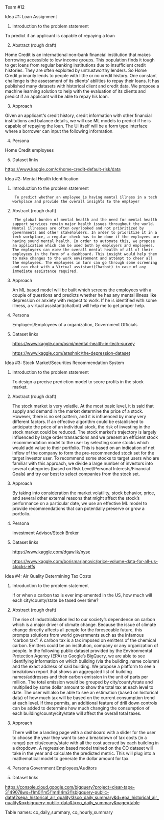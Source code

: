 Team #12

Idea #1:  Loan Assignment

1. Introduction to the problem statement

To predict if an applicant is capable of repaying a loan

2. Abstract (rough draft)

Home Credit is an international non-bank financial institution that makes borrowing accessible to low income groups. This population finds it tough to get loans from regular banking institutions due to insufficient credit histories. They are often exploited by untrustworthy lenders. So Home Credit primarily lends to people with little or no credit history. One constant challenge is the assessment of its clients' abilities to repay their loans. It has published many datasets with historical client and credit data. We propose a machine learning solution to help with the evaluation of its clients and predict if an applicant will be able to repay his loan.

3. Approach

Given an applicant's credit history, credit information with other financial institutions and balance details, we will use ML models to predict if he is capable of repaying the loan. The UI itself will be a form type interface where a borrower can input the following information.

4. Persona

Home Credit employees

5. Dataset links

https://www.kaggle.com/c/home-credit-default-risk/data
 
 
 
 
 
 



 Idea #2: Mental Health Identification

1. Introduction to the problem statement
		
		To predict whether an employee is having mental illness in a tech workplace and provide the overall insights to the employer

2. Abstract (rough draft)
		
		The global burden of mental health and the need for mental health support services remain major health issues throughout the world. Mental illnesses are often overlooked and not prioritized by governments and other stakeholders. In order to prioritize it in a tech workplace, a regular check has to be done if the employees are having sound mental health. In order to automate this, we propose an application which can be used both by employers and employees. The employers can view the overall mental health of all of their employees in the form of a dashboard. This insight would help them to make changes to the work environment and attempt to cheer all the employees. The employees in turn can go through some screening and can chat with a Virtual assistant(Chatbot) in case of any immediate assistance required.
		
3. Approach
	
	An ML based model will be built which screens the employees with a couple of questions and predicts whether he has any mental illness like depression or anxiety with respect to work. If he is identified with some illness, a virtual assistant(chatbot) will help me to get proper help.

4. Persona
	
	Employers/Employees of a organization, Government Officials

5. Dataset links
	
	https://www.kaggle.com/osmi/mental-health-in-tech-survey
	
	https://www.kaggle.com/arashnic/the-depression-dataset
	






Idea #3: Stock Market/Securities Recommendation System

1. Introduction to the problem statement
	
	To design a precise prediction model to score profits in the stock market.
 
2. Abstract (rough draft)
	
	The stock market is very volatile. At the most basic level, it is said that supply and demand in the market determine the price of a stock. However, there is no set pattern, and it is influenced by many very different factors. If an effective algorithm could be established to anticipate the price of an individual stock, the risk of investing in the stock market could be reduced. The stock market's trajectory is largely influenced by large order transactions and we present an efficient stock recommendation model to the user by selecting some stocks which would add value to their portfolio. This is based on an indication of net inflow of the company to form the pre-recommended stock set for the target investor user. To recommend some stocks to target users who are familiar with this approach, we divide a large number of investors into several categories (based on Risk Level/Personal Interests/Financial Goals) and try our best to select companies from the stock set.
 
3. Approach
	
	By taking into consideration the market volatility, stock behavior, price, and several other external reasons that might affect the stock’s performance on a particular date, we use an effective ML model to provide recommendations that can potentially preserve or grow a portfolio.
	
4. Persona
	
	Investment Advisor/Stock Broker
 
5. Dataset links
	
	https://www.kaggle.com/dgawlik/nyse

	https://www.kaggle.com/borismarjanovic/price-volume-data-for-all-us-stocks-etfs
 



Idea #4: Air Quality Determining Tax Costs

1. Introduction to the problem statement

	If or when a carbon tax is ever implemented in the US, how much will each city/county/state be taxed over time?

2. Abstract (rough draft)
	
	The rise of industrialization led to our society’s dependence on carbon which is a major driver of climate change. Because the issue of climate change directly affects all people for the foreseeable future, this prompts solutions from world governments such as the infamous “carbon tax”. A carbon tax is a tax imposed on emitters of the chemical carbon. Emitters could be an institution, company or any organization of people. In the following public dataset provided by the Environmental Protection Agency (EPA) to Google’s BigQuery, we are able to see identifying information on which building (via the building_name column) and the exact address of said building. We propose a platform to see a breakdown report that shows an aggregated list of building names/addresses and their carbon emission in the unit of parts per million. The total emission would be grouped by city/county/state and multiplied by some dollar amount to show the total tax at each level to date. The user will also be able to see an estimation (based on historical data) of how much tax will be based on the current consumption trend at each level. If time permits, an additional feature of drill down controls can be added to determine how much changing the consumption of each building/county/city/state will affect the overall total taxes.

3. Approach
    
    There will be a landing page with a dashboard with a slider for the user to choose the year they want to see a breakdown of tax costs (in a range) per city/county/state with all the cost accrued by each building in a dropdown. A regression based model trained on the CO dataset will take in the year and calculate the predicted metric. This will plug into a  mathematical model to generate the dollar amount for tax.

4. Persona
	Government Employees/Auditors

5. Dataset links

https://console.cloud.google.com/bigquery?project=clear-tape-314907&ws=!1m0!1m5!1m4!4m3!1sbigquery-public-data!2sepa_historical_air_quality!3sco_daily_summary&d=epa_historical_air_quality&p=bigquery-public-data&t=co_daily_summary&page=table

Table names: co_daily_summary, co_hourly_summary
